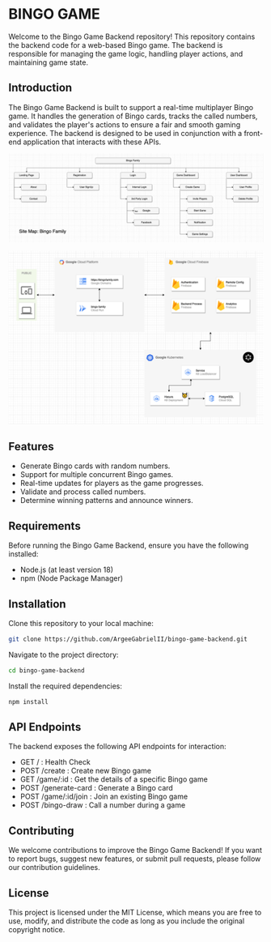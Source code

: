 # BINGO GAME

Welcome to the Bingo Game Backend repository! This repository contains the backend code for a web-based Bingo game. The backend is responsible for managing the game logic, handling player actions, and maintaining game state.

## Introduction

The Bingo Game Backend is built to support a real-time multiplayer Bingo game. It handles the generation of Bingo cards, tracks the called numbers, and validates the player's actions to ensure a fair and smooth gaming experience. The backend is designed to be used in conjunction with a front-end application that interacts with these APIs.

![Site Map](https://github.com/ArgeeGabrielII/bingo-game-backend/blob/main/document/Site%20Map.png?raw=true)

![High Level Diagram](https://github.com/ArgeeGabrielII/bingo-game-backend/blob/main/document/High%20Level%20Diagram.png)

## Features

- Generate Bingo cards with random numbers.
- Support for multiple concurrent Bingo games.
- Real-time updates for players as the game progresses.
- Validate and process called numbers.
- Determine winning patterns and announce winners.

## Requirements
Before running the Bingo Game Backend, ensure you have the following installed:

- Node.js (at least version 18)
- npm (Node Package Manager)

## Installation

Clone this repository to your local machine:

```bash
git clone https://github.com/ArgeeGabrielII/bingo-game-backend.git
```

Navigate to the project directory:

```bash
cd bingo-game-backend
```

Install the required dependencies:

```bash
npm install
```

## API Endpoints

The backend exposes the following API endpoints for interaction:

- GET / : Health Check
- POST /create : Create new Bingo game
- GET /game/:id : Get the details of a specific Bingo game
- POST /generate-card : Generate a Bingo card
- POST /game/:id/join : Join an existing Bingo game
- POST /bingo-draw : Call a number during a game

## Contributing

We welcome contributions to improve the Bingo Game Backend! If you want to report bugs, suggest new features, or submit pull requests, please follow our contribution guidelines.

## License

This project is licensed under the MIT License, which means you are free to use, modify, and distribute the code as long as you include the original copyright notice.
